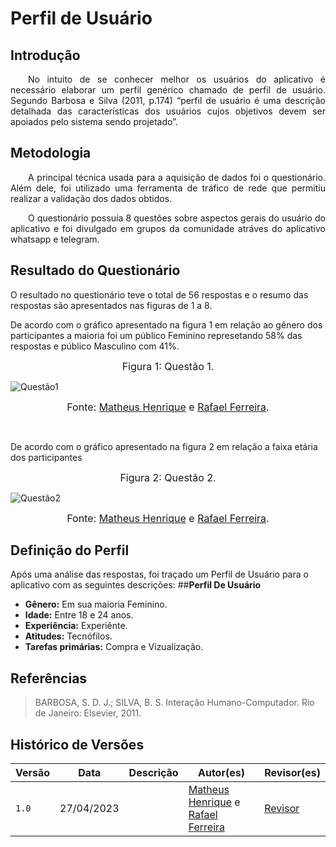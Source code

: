 # Perfil de Usuário

## Introdução

<p style="text-align: justify;">&emsp;&emsp;No intuito de se conhecer melhor os usuários do aplicativo é necessário elaborar um perfil genérico chamado de perfil de usuário. Segundo Barbosa e Silva (2011, p.174) “perfil de usuário é uma descrição detalhada das características dos usuários cujos objetivos devem ser apoiados pelo sistema sendo projetado”.</p>

## Metodologia

<p style="text-align: justify;">&emsp;&emsp;A principal técnica usada para a aquisição de dados foi o questionário. Além dele, foi utilizado uma ferramenta de tráfico de rede que permitiu realizar a validação dos dados obtidos.</p>
<p style="text-align: justify;">&emsp;&emsp;O questionário possuía 8 questões sobre aspectos gerais do usuário do aplicativo e foi divulgado em grupos da comunidade atráves do aplicativo whatsapp e telegram.</p>

## Resultado do Questionário
O resultado no questionário teve o total de 56 respostas e o resumo das respostas são apresentados nas figuras de 1 a 8.

De acordo com o gráfico apresentado na figura 1 em relação ao gênero dos participantes a maioria foi um público Feminino represetando 58% das respostas e público Masculino com 41%.
<font size="3"><p style="text-align: center">Figura 1: Questão 1.</p></font>

![Questão1](../assets/perfildeusuário/Q1.png)

<font size="3"><p style="text-align: center">Fonte: [Matheus Henrique](https://github.com/mathonaut) e [Rafael Ferreira](https://github.com/RafaelCLG0).</p></font>

&nbsp;

De acordo com o gráfico apresentado na figura 2 em relação a faixa etária dos participantes 
<font size="3"><p style="text-align: center">Figura 2: Questão 2.</p></font>

![Questão2](../assets/perfildeusuário/Q2.png)

<font size="3"><p style="text-align: center">Fonte: [Matheus Henrique](https://github.com/mathonaut) e [Rafael Ferreira](https://github.com/RafaelCLG0).</p></font>


## Definição do Perfil
Após uma análise das respostas, foi traçado um Perfil de Usuário para o aplicativo com as seguintes descrições:
##__Perfil De Usuário__ 
- __Gênero:__ Em sua maioria Feminino.
- __Idade:__ Entre 18 e 24 anos.
- __Experiência:__ Experiênte.
- __Atitudes:__ Tecnófilos.
- __Tarefas primárias:__ Compra e Vizualização.

## Referências
>BARBOSA, S. D. J.; SILVA, B. S. Interação Humano-Computador. Rio de Janeiro: Elsevier, 2011.

## Histórico de Versões

| Versão | Data       | Descrição | Autor(es)                                                                                           | Revisor(es) |
| ------ | ---------- | --------- | --------------------------------------------------------------------------------------------------- | ----------- |
| `1.0`  | 27/04/2023 |           | [Matheus Henrique](https://github.com/mathonaut) e [Rafael Ferreira](https://github.com/RafaelCLG0) | [Revisor]() |
